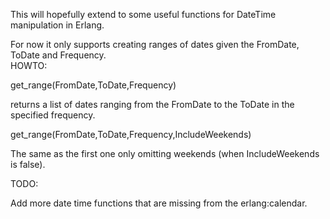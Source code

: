 This will hopefully extend to some useful functions for DateTime manipulation in Erlang.  
  
For now it only supports creating ranges of dates given the FromDate, ToDate and Frequency.  
HOWTO:  
  
get_range(FromDate,ToDate,Frequency)  
  
returns a list of dates ranging from the FromDate to the ToDate in the specified frequency.  
  
get_range(FromDate,ToDate,Frequency,IncludeWeekends)  
  
The same as the first one only omitting weekends (when IncludeWeekends is false).  
  
TODO:  
  
Add more date time functions that are missing from the erlang:calendar.